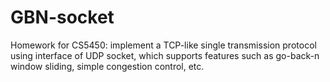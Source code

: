 # GBN-socket
Homework for CS5450: implement a TCP-like single transmission protocol using interface of UDP socket, which supports features such as go-back-n window sliding, simple congestion control, etc.
